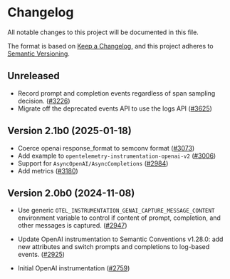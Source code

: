 # Changelog

All notable changes to this project will be documented in this file.

The format is based on [Keep a Changelog](https://keepachangelog.com/en/1.0.0/),
and this project adheres to [Semantic Versioning](https://semver.org/spec/v2.0.0.html).

## Unreleased

- Record prompt and completion events regardless of span sampling decision.
  ([#3226](https://github.com/open-telemetry/opentelemetry-python-contrib/pull/3226))
- Migrate off the deprecated events API to use the logs API
  ([#3625](https://github.com/open-telemetry/opentelemetry-python-contrib/pull/3628))

## Version 2.1b0 (2025-01-18)

- Coerce openai response_format to semconv format
  ([#3073](https://github.com/open-telemetry/opentelemetry-python-contrib/pull/3073))
- Add example to `opentelemetry-instrumentation-openai-v2`
  ([#3006](https://github.com/open-telemetry/opentelemetry-python-contrib/pull/3006))
- Support for `AsyncOpenAI/AsyncCompletions` ([#2984](https://github.com/open-telemetry/opentelemetry-python-contrib/pull/2984))
- Add metrics ([#3180](https://github.com/open-telemetry/opentelemetry-python-contrib/pull/3180))

## Version 2.0b0 (2024-11-08)

- Use generic `OTEL_INSTRUMENTATION_GENAI_CAPTURE_MESSAGE_CONTENT` environment variable
  to control if content of prompt, completion, and other messages is captured.
  ([#2947](https://github.com/open-telemetry/opentelemetry-python-contrib/pull/2947))

- Update OpenAI instrumentation to Semantic Conventions v1.28.0: add new attributes
  and switch prompts and completions to log-based events.
  ([#2925](https://github.com/open-telemetry/opentelemetry-python-contrib/pull/2925))

- Initial OpenAI instrumentation
  ([#2759](https://github.com/open-telemetry/opentelemetry-python-contrib/pull/2759))